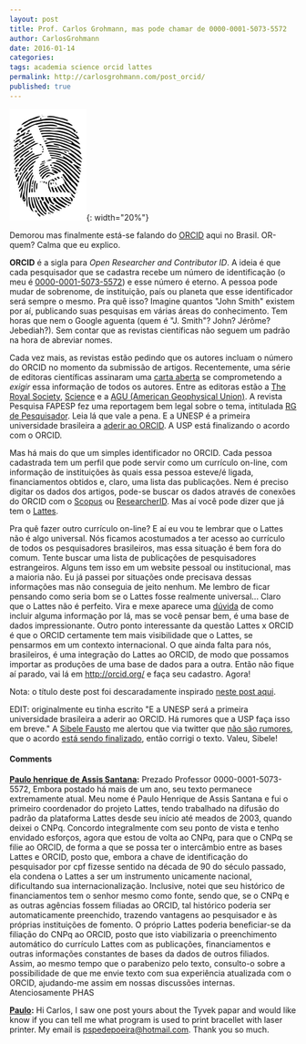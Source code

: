 ```yaml
---
layout: post
title: Prof. Carlos Grohmann, mas pode chamar de 0000-0001-5073-5572
author: CarlosGrohmann
date: 2016-01-14
categories: 
tags: academia science orcid lattes
permalink: http://carlosgrohmann.com/post_orcid/
published: true
---
```



![](/img/finger_scope2.png){: width="20%"}    

Demorou mas finalmente está-se falando do [ORCID](http://orcid.org/) aqui no Brasil. OR-quem? Calma que eu explico.  

**ORCID** é a sigla para _Open Researcher and Contributor ID_. A ideia é que cada pesquisador que se cadastra recebe um número de identificação (o meu é [0000-0001-5073-5572](http://orcid.org/0000-0001-5073-5572)) e esse número é eterno. A pessoa pode mudar de sobrenome, de instituição, país ou planeta que esse identificador será sempre o mesmo. Pra quê isso? Imagine quantos "John Smith" existem por aí, publicando suas pesquisas em várias áreas do conhecimento. Tem horas que nem o Google aguenta (quem é "J. Smith"? John? Jérôme? Jebediah?). Sem contar que as revistas científicas não seguem um padrão na hora de abreviar nomes.   

Cada vez mais, as revistas estão pedindo que os autores incluam o número do ORCID no momento da submissão de artigos. Recentemente, uma série de editoras científicas assinaram uma [carta aberta](https://orcid.org/content/requiring-orcid-publication-workflows-open-letter) se comprometendo a _exigir_ essa informação de todos os autores. Entre as editoras estão a [The Royal Society](https://blogs.royalsociety.org/publishing/from-january-youll-need-an-orcid/), [Science](http://news.sciencemag.org/scientific-community/2016/01/journals-picking-orcid-provide-unique-researcher-ids) e a [AGU (American Geophysical Union)](https://eos.org/agu-news/agu-opens-its-journals-to-author-identifiers). A revista Pesquisa FAPESP fez uma reportagem bem legal sobre o tema, intitulada [RG de Pesquisador](http://revistapesquisa.fapesp.br/2015/12/15/rg-de-pesquisador/). Leia lá que vale a pena. E a UNESP é a primeira universidade brasileira a [aderir ao ORCID](http://www.unesp.br/portal#!/noticia/18414/unesp-torna-se-o-primeiro-membro-brasileiro-a-aderir-ao-orcid/). A USP está finalizando o acordo com o ORCID.   

Mas há mais do que um simples identificador no ORCID. Cada pessoa cadastrada tem um perfil que pode servir como um currículo on-line, com informação de instituições às quais essa pessoa esteve/é ligada, financiamentos obtidos e, claro, uma lista das publicações. Nem é preciso digitar os dados dos artigos, pode-se buscar os dados através de conexões do ORCID com o [Scopus](http://www.scopus.com) ou [ResearcherID](http://www.researcherid.com/). Mas aí você pode dizer que já tem o [Lattes](http://lattes.cnpq.br).   

Pra quê fazer outro currículo on-line? E aí eu vou te lembrar que o Lattes não é algo universal. Nós ficamos acostumados a ter acesso ao currículo de todos os pesquisadores brasileiros, mas essa situação é bem fora do comum. Tente buscar uma lista de publicações de pesquisadores estrangeiros. Alguns tem isso em um website pessoal ou institucional, mas a maioria não. Eu já passei por situações onde precisava dessas informações mas não conseguia de jeito nenhum. Me lembro de ficar pensando como seria bom se o Lattes fosse realmente universal... Claro que o Lattes não é perfeito. Vira e mexe aparece uma [dúvida](/2014-01-24-lattes-batima/) de como incluir alguma informação por lá, mas se você pensar bem, é uma base de dados impressionante. Outro ponto interessante da questão Lattes x ORCID é que o ORCID certamente tem mais visibilidade que o Lattes, se pensarmos em um contexto internacional. O que ainda falta para nós, brasileiros, é uma integração do Lattes ao ORCID, de modo que possamos importar as produções de uma base de dados para a outra. Então não fique aí parado, vai lá em <http://orcid.org/> e faça seu cadastro. Agora!       

Nota: o título deste post foi descaradamente inspirado [neste post aqui](http://dataabinitio.com/?p=615).    

EDIT: originalmente eu tinha escrito "E a UNESP será a primeira universidade brasileira a aderir ao ORCID. Há rumores que a USP faça isso em breve." A [Sibele Fausto](https://twitter.com/sibelefausto) me alertou que via twitter que [não são rumores](https://twitter.com/sibelefausto/status/687453545151488001), que o acordo [está sendo finalizado](https://twitter.com/sibelefausto/status/687453752408850432), então corrigi o texto. Valeu, Sibele!



#### Comments

**[Paulo henrique de Assis Santana](#16771 "2017-04-17 12:17:04"):** Prezado Professor 0000-0001-5073-5572, Embora postado há mais de um ano, seu texto permanece extremamente atual. Meu nome é Paulo Henrique de Assis Santana e fui o primeiro coordenador do projeto Lattes, tendo trabalhado na difusão do padrão da plataforma Lattes desde seu início até meados de 2003, quando deixei o CNPq. Concordo integralmente com seu ponto de vista e tenho envidado esforços, agora que estou de volta ao CNPq, para que o CNPq se filie ao ORCID, de forma a que se possa ter o intercâmbio entre as bases Lattes e ORCID, posto que, embora a chave de identificação do pesquisador por cpf fizesse sentido na década de 90 do século passado, ela condena o Lattes a ser um instrumento unicamente nacional, dificultando sua internacionalização. Inclusive, notei que seu histórico de financiamentos tem o senhor mesmo como fonte, sendo que, se o CNPq e as outras agências fossem filiadas ao ORCID, tal histórico poderia ser automaticamente preenchido, trazendo vantagens ao pesquisador e às próprias instituições de fomento. O próprio Lattes poderia beneficiar-se da filiação do CNPq ao ORCID, posto que isto viabilizaria o preenchimento automático do currículo Lattes com as publicações, financiamentos e outras informações constantes de bases da dados de outros filiados. Assim, ao mesmo tempo que o parabenizo pelo texto, consulto-o sobre a possibilidade de que me envie texto com sua experiência atualizada com o ORCID, ajudando-me assim em nossas discussões internas. Atenciosamente PHAS  

**[Paulo](#17365 "2017-12-17 14:45:49"):** Hi Carlos, I saw one post yours about the Tyvek papar and would like know if you can tell me what program is used to print bracellet with laser printer. My email is pspedepoeira@hotmail.com. Thank you so much.  



